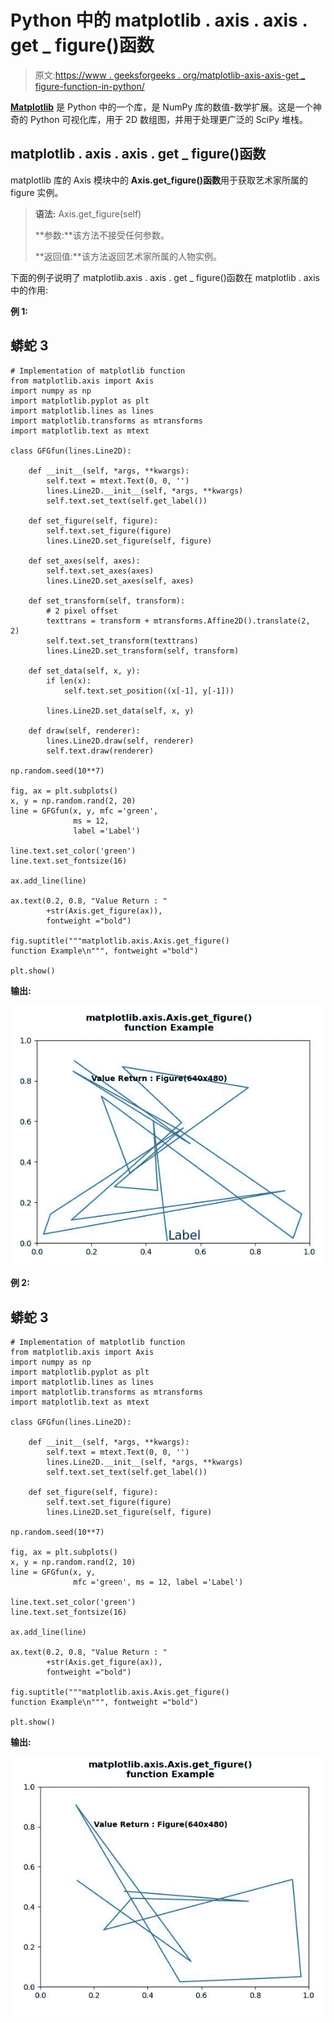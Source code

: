 # Python 中的 matplotlib . axis . axis . get _ figure()函数

> 原文:[https://www . geeksforgeeks . org/matplotlib-axis-axis-get _ figure-function-in-python/](https://www.geeksforgeeks.org/matplotlib-axis-axis-get_figure-function-in-python/)

[**Matplotlib**](https://www.geeksforgeeks.org/python-introduction-matplotlib/) 是 Python 中的一个库，是 NumPy 库的数值-数学扩展。这是一个神奇的 Python 可视化库，用于 2D 数组图，并用于处理更广泛的 SciPy 堆栈。

## matplotlib . axis . axis . get _ figure()函数

matplotlib 库的 Axis 模块中的 **Axis.get_figure()函数**用于获取艺术家所属的 figure 实例。

> **语法:** Axis.get_figure(self)
> 
> **参数:**该方法不接受任何参数。
> 
> **返回值:**该方法返回艺术家所属的人物实例。

下面的例子说明了 matplotlib.axis . axis . get _ figure()函数在 matplotlib . axis 中的作用:

**例 1:**

## 蟒蛇 3

```
# Implementation of matplotlib function
from matplotlib.axis import Axis
import numpy as np 
import matplotlib.pyplot as plt 
import matplotlib.lines as lines 
import matplotlib.transforms as mtransforms 
import matplotlib.text as mtext 

class GFGfun(lines.Line2D): 

    def __init__(self, *args, **kwargs): 
        self.text = mtext.Text(0, 0, '') 
        lines.Line2D.__init__(self, *args, **kwargs) 
        self.text.set_text(self.get_label()) 

    def set_figure(self, figure): 
        self.text.set_figure(figure) 
        lines.Line2D.set_figure(self, figure) 

    def set_axes(self, axes): 
        self.text.set_axes(axes) 
        lines.Line2D.set_axes(self, axes) 

    def set_transform(self, transform): 
        # 2 pixel offset 
        texttrans = transform + mtransforms.Affine2D().translate(2, 2) 
        self.text.set_transform(texttrans) 
        lines.Line2D.set_transform(self, transform) 

    def set_data(self, x, y): 
        if len(x): 
            self.text.set_position((x[-1], y[-1])) 

        lines.Line2D.set_data(self, x, y) 

    def draw(self, renderer): 
        lines.Line2D.draw(self, renderer) 
        self.text.draw(renderer) 

np.random.seed(10**7) 

fig, ax = plt.subplots() 
x, y = np.random.rand(2, 20) 
line = GFGfun(x, y, mfc ='green', 
              ms = 12, 
              label ='Label') 

line.text.set_color('green') 
line.text.set_fontsize(16) 

ax.add_line(line) 

ax.text(0.2, 0.8, "Value Return : "
        +str(Axis.get_figure(ax)),  
        fontweight ="bold")

fig.suptitle("""matplotlib.axis.Axis.get_figure()
function Example\n""", fontweight ="bold")  

plt.show()
```

**输出:**

![](img/ae8c971ffc8d9b1412a040ff9214390d.png)

**例 2:**

## 蟒蛇 3

```
# Implementation of matplotlib function
from matplotlib.axis import Axis
import numpy as np 
import matplotlib.pyplot as plt 
import matplotlib.lines as lines 
import matplotlib.transforms as mtransforms 
import matplotlib.text as mtext 

class GFGfun(lines.Line2D): 

    def __init__(self, *args, **kwargs): 
        self.text = mtext.Text(0, 0, '') 
        lines.Line2D.__init__(self, *args, **kwargs) 
        self.text.set_text(self.get_label()) 

    def set_figure(self, figure): 
        self.text.set_figure(figure) 
        lines.Line2D.set_figure(self, figure) 

np.random.seed(10**7) 

fig, ax = plt.subplots() 
x, y = np.random.rand(2, 10) 
line = GFGfun(x, y, 
              mfc ='green', ms = 12, label ='Label') 

line.text.set_color('green') 
line.text.set_fontsize(16) 

ax.add_line(line) 

ax.text(0.2, 0.8, "Value Return : "
        +str(Axis.get_figure(ax)), 
        fontweight ="bold")

fig.suptitle("""matplotlib.axis.Axis.get_figure()
function Example\n""", fontweight ="bold")  

plt.show()
```

**输出:**

![](img/8fa4daa2fab926c930a2c02cc55c3836.png)